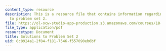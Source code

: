 ```yaml
---
content_type: resource
description: This is a resource file that contains information regarding solutions
  to problem set 2.
file: https://ol-ocw-studio-app-production.s3.amazonaws.com/courses/18-05-introduction-to-probability-and-statistics-spring-2014/8c8924a12f84f1817546f557090eb6bf_MIT18_05S14_ps2_solutions.pdf
file_type: application/pdf
resourcetype: Document
title: Solutions to Problem Set 2
uid: 8c8924a1-2f84-f181-7546-f557090eb6bf
---
```

